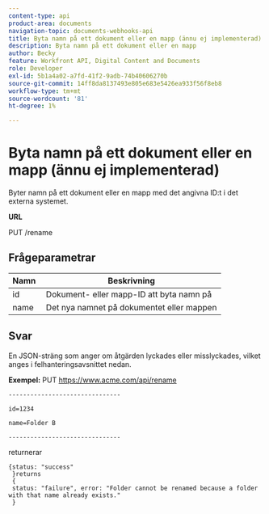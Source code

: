 ```yaml
---
content-type: api
product-area: documents
navigation-topic: documents-webhooks-api
title: Byta namn på ett dokument eller en mapp (ännu ej implementerad)
description: Byta namn på ett dokument eller en mapp
author: Becky
feature: Workfront API, Digital Content and Documents
role: Developer
exl-id: 5b1a4a02-a7fd-41f2-9adb-74b40606270b
source-git-commit: 14ff8da8137493e805e683e5426ea933f56f8eb8
workflow-type: tm+mt
source-wordcount: '81'
ht-degree: 1%

---
```



# Byta namn på ett dokument eller en mapp (ännu ej implementerad)

Byter namn på ett dokument eller en mapp med det angivna ID:t i det externa systemet.

**URL**

PUT /rename

## Frågeparametrar

| Namn  | Beskrivning |
|---|---|
| id | Dokument- eller mapp-ID att byta namn på |
| name  | Det nya namnet på dokumentet eller mappen |


## Svar

En JSON-sträng som anger om åtgärden lyckades eller misslyckades, vilket anges i felhanteringsavsnittet nedan.

**Exempel:** PUT https://www.acme.com/api/rename

```
-------------------------------

id=1234

name=Folder B ­­­­­­­­­­­­­­­­­­­­­­­­­­­­­­­­­­­­

-------------------------------
```

returnerar

```
{status: "success"
 }returns
 {
 status: "failure", error: "Folder cannot be renamed because a folder with that name already exists."
 }
```
